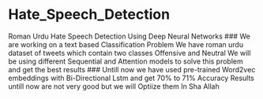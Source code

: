 <h1 style={color:#66B2FF}>Hate_Speech_Detection</h1> 
Roman Urdu Hate Speech Detection Using Deep Neural Networks
### We are working on a text based Classification Problem
We have roman urdu dataset of tweets which contain two classes Offensive  and Neutral
We will be using different Sequential and Attention models to solve this problem and get the best results
### Untill now we have used pre-trained Word2vec embeddings with Bi-Directional Lstm and get 70% to 71% Accuracy
Results untill now are not very good but we will Optiize them In Sha Allah

